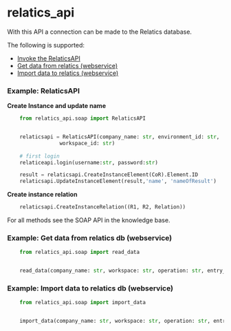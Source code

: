 # relatics_api

With this API a connection can be made to the Relatics database.

The following is supported:

   * [Invoke the RelaticsAPI](#example-relaticsapi)
   * [Get data from relatics (webservice)](#example-get-data-from-relatics-db-webservice)
   * [Import data to relatics (webservice)](#example-import-data-to-relatics-db-webservice)

### Example: RelaticsAPI ###

<b>Create Instance and update name</b>

```python
    from relatics_api.soap import RelaticsAPI


    relaticsapi = RelaticsAPI(company_name: str, environment_id: str,
                 workspace_id: str)
                 
    # first login
    relaticeapi.login(username:str, password:str)

    result = relaticsapi.CreateInstanceElement(CoR).Element.ID
    relaticsapi.UpdateInstanceElement(result,'name', 'nameOfResult')
```

<b>Create instance relation</b>
```python
    relaticsapi.CreateInstanceRelation((R1, R2, Relation))
```

For all methods see the SOAP API in the knowledge base.

### Example: Get data from relatics db (webservice)

```python
    from relatics_api.soap import read_data


    read_data(company_name: str, workspace: str, operation: str, entry_code: str, retxml: bool = True)


```

### Example: Import data to relatics db (webservice)

```python
    from relatics_api.soap import import_data


    import_data(company_name: str, workspace: str, operation: str, entry_code: str, data)


```